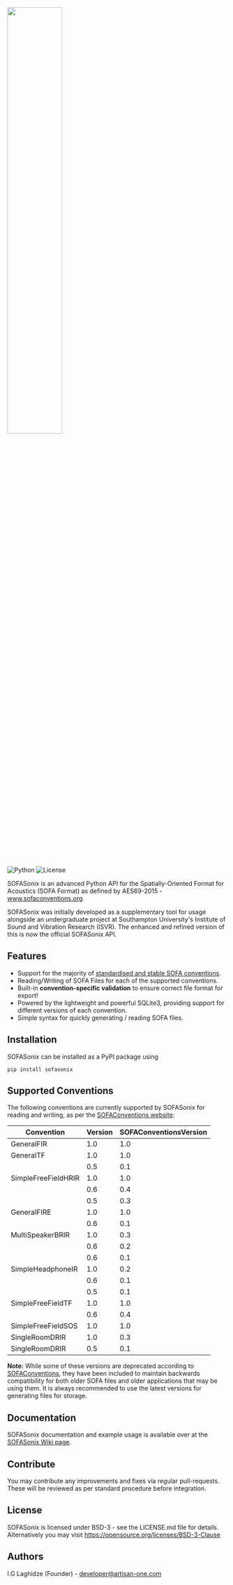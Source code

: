 <img src='https://onebadninja.github.io/sofasonix/images/logo.png' width="50%">

![Python](https://img.shields.io/badge/Python%20Support-2.7%2C%203.4%2C%203.5%2C%203.6%2C%203.7-green.svg)
![License](https://img.shields.io/badge/License-BSD%203-orange.svg)

SOFASonix is an advanced Python API for the Spatially-Oriented Format for Acoustics (SOFA Format) as defined by AES69-2015 - www.sofaconventions.org.

SOFASonix was initially developed as a supplementary tool for usage alongside an undergraduate project at Southampton University's Institute of Sound and Vibration Research (ISVR). The enhanced and refined version of this is now the official SOFASonix API.

## Features

- Support for the majority of [standardised and stable SOFA conventions](#supportedConventions).
- Reading/Writing of SOFA Files for each of the supported conventions.
- Built-in **convention-specific validation** to ensure correct file format for export!
- Powered by the lightweight and powerful SQLite3, providing support for different versions of each convention.
- Simple syntax for quickly generating / reading SOFA files.

## Installation

SOFASonix can be installed as a PyPI package using

```
pip install sofasonix
```

## Supported Conventions

<span id="supportedConventions">The following</span> conventions are currently supported by SOFASonix for reading and writing, as per the [SOFAConventions website](https://www.sofaconventions.org/mediawiki/index.php/SOFA_conventions):

|Convention|Version|SOFAConventionsVersion|
|---|---|---|
|GeneralFIR|1.0|1.0|
|GeneralTF|1.0|1.0|
||0.5|0.1|
|SimpleFreeFieldHRIR|1.0|1.0|
||0.6|0.4|
||0.5|0.3|
|GeneralFIRE|1.0|1.0|
||0.6|0.1|
|MultiSpeakerBRIR|1.0|0.3|
||0.6|0.2|
||0.6|0.1|
|SimpleHeadphoneIR|1.0|0.2|
||0.6|0.1|
||0.5|0.1|
|SimpleFreeFieldTF|1.0|1.0|
||0.6|0.4|
|SimpleFreeFieldSOS|1.0|1.0|
|SingleRoomDRIR|1.0|0.3|
|SingleRoomDRIR|0.5|0.1|

**Note:** While some of these versions are deprecated according to [SOFAConventions](http://www.sofaconventions.org), they have been included to maintain backwards compatibility for both older SOFA files and older applications that may be using them. It is always recommended to use the latest versions for generating files for storage.

## Documentation
SOFASonix documentation and example usage is available over at the [SOFASonix Wiki page](https://github.com/OneBadNinja/SOFASonix/wiki).

## Contribute
You may contribute any improvements and fixes via regular pull-requests. These will be reviewed as per standard procedure before integration.

## License
SOFASonix is licensed under BSD-3 - see the LICENSE.md file for details. Alternatively you may visit https://opensource.org/licenses/BSD-3-Clause

## Authors
I.G Laghidze (Founder) - developer@artisan-one.com

